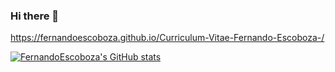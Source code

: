 ### Hi there 👋

https://fernandoescoboza.github.io/Curriculum-Vitae-Fernando-Escoboza-/

[![FernandoEscoboza's GitHub stats](https://github-readme-stats.vercel.app/api?username=FernandoEscoboza)](https://github.com/anuraghazra/github-readme-stats)
<!--
**FernandoEscoboza/FernandoEscoboza** is a ✨ _special_ ✨ repository because its `README.md` (this file) appears on your GitHub profile.


Here are some ideas to get you started:

- 🔭 I’m currently working on ...
- 🌱 I’m currently learning ...
- 👯 I’m looking to collaborate on ...
- 🤔 I’m looking for help with ...
- 💬 Ask me about ...
- 📫 How to reach me: ...
- 😄 Pronouns: ...
- ⚡ Fun fact: ...
-->
